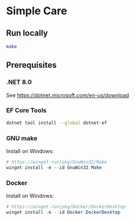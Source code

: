 # Simple Care

## Run locally

```bash
make
```

## Prerequisites

### .NET 8.0
See <https://dotnet.microsoft.com/en-us/download>

### EF Core Tools

```bash
dotnet tool install --global dotnet-ef
```

### GNU make

Install on Windows:

```powershell
# https://winget.run/pkg/GnuWin32/Make
winget install -e --id GnuWin32.Make
```

### Docker

Install on Windows:

```powershell
# https://winget.run/pkg/Docker/DockerDesktop
winget install -e --id Docker.DockerDesktop
```
